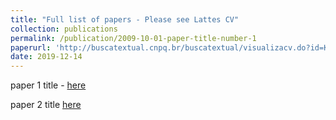 ```yaml
---
title: "Full list of papers - Please see Lattes CV"
collection: publications
permalink: /publication/2009-10-01-paper-title-number-1
paperurl: 'http://buscatextual.cnpq.br/buscatextual/visualizacv.do?id=K4723301Z7&idiomaExibicao=2'
date: 2019-12-14
---
```


paper 1 title - [here](http://academicpages.github.io/files/paper1.pdf)

paper 2 title [here](http://academicpages.github.io/files/paper1.pdf)

